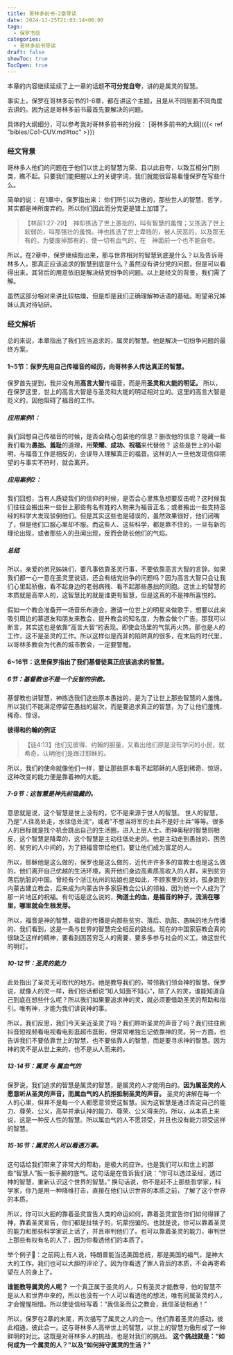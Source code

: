 ```yaml
---
title: 哥林多前书-2章导读
date: 2024-11-25T21:03:14+08:00
tags:
  - 保罗书信
categories:
  - 哥林多前书导读
draft: false
showToc: true
TocOpen: true
---
```

本章的内容继续延续了上一章的话题**不可分党自夸**，讲的是属灵的智慧。

事实上，保罗在哥林多前书的1-6章，都在讲这个主题，且是从不同层面不同角度去讲的。因为这是哥林多前书最首先要解决的问题。

具体的大纲细分，可以参考我对哥林多前书的分段：
[哥林多前书的大纲]({{< ref "bibles/Co1-CUV.md#toc" >}})

### 经文背景
哥林多人他们的问题在于他们以世上的智慧为荣、且以此自夸，以致互相分门别类，瞧不起。只要我们能把握以上的关键字词，我们就能很容易看懂保罗在写些什么。

简单的说：
在1章中，保罗指出来：
你们所引以为傲的，那些世人的智慧、哲学，其实都是神所废弃的。所以你们因此而分党更是错上加错了。

> 【林前1:27-29】　神却拣选了世上愚拙的，叫有智慧的羞愧；又拣选了世上软弱的，叫那强壮的羞愧。神也拣选了世上卑贱的，被人厌恶的，以及那无有的，为要废掉那有的，使一切有血气的，在　神面前一个也不能自夸。

所以，在2章中，保罗继续指出来，那与世界相对的智慧到底是什么？以及告诉哥林多人，那真正应该追求的智慧到底是什么？虽然没有讲分党的问题，但是可以看得出来，其背后的用意依旧是解决结党纷争的问题。以上是经文的背景，我们需了解。

虽然这部分相对来讲比较枯燥，但是却是我们正确理解神话语的基础。盼望弟兄姊妹认真对待钻研。
### 经文解析

总的来说，本章指出了我们应当追求的，属灵的智慧。他是解决一切纷争问题的最终方案。
#### 1~5节：保罗先用自己传福音的经历，向哥林多人传达真正的智慧。
保罗首先提到，我并没有用**高言大智**传福音，而是用**圣灵和大能的明证。**
所以，在保罗这里，世上的高言大智是与圣灵和大能的明证相对立的。这里的高言大智是贬义的，因他阻碍了福音的工作。
##### 应用案例1：
我们回想自己传福音的时候，是否会精心包装他的信息？删改他的信息？隐藏一些我们看为**愚拙、羞耻**的道理，用**荣耀、成功、祝福**来代替他？
这些是世上的小聪明，与福音工作是相反的，会误导人理解真正的福音。这样的人一旦他发现信仰期望的与事实不符时，就会离开。
##### 应用案例2：
我们回想，当有人质疑我们的信仰的时候，是否会心里焦急想要反击呢？这时候我们往往会搬出来一些世上那些有名有姓的人物来为福音正名；或者搬出一些支持圣经的科学大发现驳倒他们。但是其实这些也是错误的，虽然效果很好，他们闭嘴了，但是他们口服心里却不服。而这些人、这些科学，都是靠不住的，一旦有新的理论出现，或者那些人的丑闻出现，反而会助长他们的气焰。
##### 总结
所以，亲爱的弟兄姊妹们，要凡事依靠圣灵行事，不要依靠高言大智的言辞。如果我们都一心一意在圣灵里说话，还会有结党纷争的问题吗？因为高言大智只会让我们心里起骄傲，看不起身边的老弱病残、看不起那些愚拙的同胞。这世上的智慧的本质就是高举人的，这智慧比的就是谁更有智慧，但是这真的不是神所喜悦的。

假如一个教会准备开一场音乐布道会，邀请一位世上的明星来做歌手，想要以此来吸引周边的慕道友和朋友来教会，提升教会的知名度，为教会做个广告。那我可以断言，其实这也是依靠”高言大智“的表现。即使会场里的气氛再火热，那也是人的工作，这不是圣灵的工作。所以这样似是而非的陷阱真的很多，在末后的时代里，以哥林多教会为代表的城市教会，一定要警醒。

#### 6~16节：这里保罗指出了我们基督徒真正应该追求的智慧。

##### 6节：基督教也不是一个反智的宗教。
基督教也讲智慧，神拣选我们这些原本愚拙的，是为了让世上那些智慧的人羞愧。所以我们不能满足停留在愚拙的层次，而是要追求真正的智慧，为了让他们羞愧、稀奇、惊讶。

**彼得和约翰的例证**
> 【徒4:13】他们见彼得、约翰的胆量，又看出他们原是没有学问的小民，就希奇，认明他们是跟过耶稣的。

所以，我们的使命就像他们一样，要让那些原本看不起耶稣的人感到稀奇、惊讶。这种改变的能力便是靠着神的大能。
##### 7-9节：这智慧是神先前隐藏的。
意思就是说，这个智慧是世上没有的，它不是来源于世人的智慧。
世人的智慧，乃是”人往高处走，水往低处流“，或者”不想当将军的士兵不是好士兵“等等。很多人的目标就是找个机会跳出自己的生活圈，进入上层人士。而神奥秘的智慧则相反，这个智慧是降卑的，这个智慧是主动往低处走的。他是主动走到愚拙的、困苦的、贫穷的人中间的，为了把福音带给他们，要让他们成为富足的人。

所以，耶稣他是这么做的，保罗也是这么做的，近代许许多多的宣教士也是这么做的，他们离开自己优越的生活环境，离开他们身边高素质高收入的人群，来到贫穷落后肮脏的中国。曾经有个浙江杭州的姑娘也是如此，不顾家里的反对，孤身跑到内蒙古建立教会，后来成为内蒙古许多家庭教会公认的领袖，因为她一个人成为了那一片地区的祝福。有句话是这么说的，**殉道士的血，是福音的种子，流淌在哪里，哪里就会生根发芽。**

所以，福音是神的智慧，福音的传播是向那些贫穷、落后、肮脏、愚昧的地方传播的，我们看到，这是一条与世界的智慧完全相反的路线。现在的中国家庭教会真的很缺乏这样的精神，要看到困苦穷乏人的需要，要多多参与社会的义工，做这世代的明灯。
##### 10-12节：圣灵的能力
此处指出了圣灵无可取代的地方。祂是教导我们的，带领我们领会神的智慧。保罗说，就像人的灵一样，我们俗话都说“知人知面不知心”，除了人的灵，谁能知道自己到底在想些什么呢？所以我们如果要追求神的灵，就必须要借助圣灵的帮助和指引。唯有神，才能为我们讲说神的事。

所以，我们反思，我们今天亲近圣灵了吗？我们聆听圣灵的声音了吗？我们往往刷抖音短视频看电视看电影逛超市逛街，但常常唯独忘记依靠神的灵。另一方面，也告诉我们不要依靠世上的智慧，也不要依靠人的智慧，而是要寻求神的智慧。因为神的灵不是从世上来的，也不是从人而来的。
##### 13-14节：属灵 与 属血气的
保罗说，我们追求的智慧是属灵的智慧，是属灵的人才能明白的。**因为属圣灵的人愿意听从圣灵的声音，而属血气的人抗拒抵制圣灵的声音。** 圣灵的讲解在每一个人的心里，但并不是每一个人都愿意领受这智慧。因为这智慧是通过否定自己的能力、尊荣、公义，高举并承认神的能力、尊荣、公义得来的。所以，从本质上来说，这是一种反人性的智慧。所以属血气的人不愿领受，并且也没有能力领受这样的智慧。
##### 15-16节：属灵的人可以看透万事。
这句话给我们带来了非常大的帮助，是极大的应许。也是我们可以和世上的那些“智慧人”扳一扳手腕的底气。这句话是在告诉我们说：“你可以透过圣经，透过神的智慧，重新认识这个世界的智慧。” 换句话说，你不是赶不上那些哲学家，科学家，你乃是用一种降维打击，直接在他们认识世界的本质之前，了解了这个世界的本质。

所以，你可以大胆的靠着圣灵宣告人类的命运如何，靠着圣灵宣告你们如何得罪了神，靠着圣灵宣告，你们都是扯犊子的，坑蒙拐骗的。也就是说，你可以靠着圣灵的能力和那些科学家说上话了，并且审判他们了。也可以靠着圣灵的能力，审判世上那些有权有名的人了，因为你看透他们的本质了。

举个例子🌰：之前网上有人说，特朗普能当选美国总统，那是美国的福气，是神大大的工作。我们也可以大胆的评论了。因为你看透了罪人背后的本质，不会再寄希望在人的身上了。

**谁能教导属灵的人呢？** 一个真正属于圣灵的人，只有圣灵才能教导，他的智慧不是从人和世界中来的，所以也没有一个人可以看透他的想法，唯有同属圣灵的人，才会惺惺相惜。所以使徒信经写着：“我信圣而公之教会，我信圣徒相通！”

所以，保罗在2章的末尾，再次描写了属灵之人的合一。他们靠着圣灵的感动，彼此相通，彼此合一。这与哥林多人高举世上的智慧，以世上的智慧为傲形成了一种鲜明的对比。这既是对哥林多人的挑战，也是对我们的挑战。
**这个挑战就是：“如何成为一个属灵的人？”以及“如何持守属灵的生活？”**
